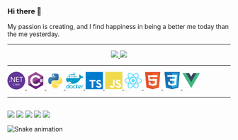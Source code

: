 ### Hi there 👋 

My passion is creating, and I find happiness in being a better me today than the me yesterday.

---

<div align="center">
  <a href="https://github.com/IchimGabriel">
  <img height="180em" src="https://github-readme-stats.vercel.app/api?username=IchimGabriel&show_icons=true&theme=dracula&include_all_commits=true&count_private=true"/>
  <img height="180em" src="https://github-readme-stats.vercel.app/api/top-langs/?username=IchimGabriel&layout=compact&langs_count=7&theme=dracula"/>
</div>

---
  
  <img alt="IG-Dotnet" width="40" height="40" src="https://github.com/devicons/devicon/blob/master/icons/dotnetcore/dotnetcore-original.svg" /> 
  <img alt="IG-Csharp" height="40" width="40" src="https://raw.githubusercontent.com/devicons/devicon/master/icons/csharp/csharp-original.svg" />
  <img alt="IG-Python" height="40" width="40" src="https://raw.githubusercontent.com/devicons/devicon/master/icons/python/python-original.svg" />
  <img alt="IG-Docker" width="40" height="40" src="https://github.com/devicons/devicon/blob/master/icons/docker/docker-plain-wordmark.svg" />
  <img alt="IG-Ts" height="40" width="40" src="https://raw.githubusercontent.com/devicons/devicon/master/icons/typescript/typescript-plain.svg" />
  <img alt="IG-Js" height="40" width="40" src="https://raw.githubusercontent.com/devicons/devicon/master/icons/javascript/javascript-plain.svg" />
  <img alt="IG-React" height="40" width="40" src="https://raw.githubusercontent.com/devicons/devicon/master/icons/react/react-original.svg" />
  <img alt="IG-HTML" height="40" width="40" src="https://raw.githubusercontent.com/devicons/devicon/master/icons/html5/html5-original.svg" />
  <img alt="IG-CSS" height="40" width="40" src="https://raw.githubusercontent.com/devicons/devicon/master/icons/css3/css3-original.svg" />
  <img alt="IG-Vue" height="40" width="40" color="#41B883" src="https://github.com/devicons/devicon/blob/master/icons/vuejs/vuejs-original.svg" />

---
  
  ##
 
<div> 
  <a href="https://www.youtube.com/channel/UCiMSRPirQ1wGCbn-d9T5iMA" target="_blank"><img src="https://img.shields.io/badge/YouTube-FF0000?style=for-the-badge&logo=youtube&logoColor=white" target="_blank"></a>
  <a href="https://instagram.com/codexapi" target="_blank"><img src="https://img.shields.io/badge/-Instagram-%23E4405F?style=for-the-badge&logo=instagram&logoColor=white" target="_blank"></a>
  <a href="https://www.twitch.tv/codexapi" target="_blank"><img src="https://img.shields.io/badge/Twitch-9146FF?style=for-the-badge&logo=twitch&logoColor=white" target="_blank"></a>
  <a href = "mailto:ichimgabriel75@gmail.com"><img src="https://img.shields.io/badge/-Gmail-%23333?style=for-the-badge&logo=gmail&logoColor=white" target="_blank"></a>
  <a href="https://www.linkedin.com/in/gabriel-ichim-713681118" target="_blank"><img src="https://img.shields.io/badge/-LinkedIn-%230077B5?style=for-the-badge&logo=linkedin&logoColor=white" target="_blank"></a> 
 
  ![Snake animation](https://github.com/IchimGabriel/ichimgabriel/blob/red/github-user-contribution.svg)
 
</div>

